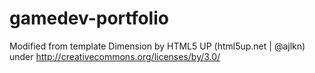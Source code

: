 # gamedev-portfolio

Modified from template Dimension by HTML5 UP (html5up.net | @ajlkn) under http://creativecommons.org/licenses/by/3.0/
